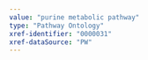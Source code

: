 ```yaml
---
value: "purine metabolic pathway"
type: "Pathway Ontology"
xref-identifier: "0000031"
xref-dataSource: "PW"
---
```

